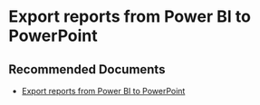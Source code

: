   <properties
	pageTitle="export reports from power bi to powerpoint"
	description="export reports from power bi to powerpoint"
	service="microsoft.PowerBIDedicated"
	resource="capacities"
	authors="pjfreitas"
	ms.author="pfreitas"	
	displayOrder="80"
	selfHelpType="generic"
	supportTopicIds="32628103"
	productPesIds="16334"
	cloudEnvironments="public, MoonCake, fairfax" 
	articleId="f5ac28d5-d83b-ddc1-7fa9-ce64e6dba4ba"
	ownershipId="PowerBI_PowerBI"
/>

# Export reports from Power BI to PowerPoint

## **Recommended Documents**

* [Export reports from Power BI to PowerPoint](https://docs.microsoft.com/power-bi/consumer/end-user-powerpoint)
